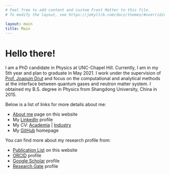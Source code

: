 ```yaml
---
# Feel free to add content and custom Front Matter to this file.
# To modify the layout, see https://jekyllrb.com/docs/themes/#overriding-theme-defaults

layout: main
title: Main
---
```

# Hello there!

I am a PhD candidate in Physics at UNC-Chapel Hill. Currently, I am in my 5th year
and plan to graduate in May 2021. I work under the supervision of [Prof. Joaquin
Drut](https://users.physics.unc.edu/~drut/public_html_UNC/) and focus on the
computational and analytical methods at the interface between quantum gases and
neutron matter system. I obtained my B.S. degree in Physics from Shangdong
University, China in 2015.

Below is a list of links for more details about me:

- [About me](/aboutme) page on this website
- My [LinkedIn](https://www.linkedin.com/in/yaqi-hou/) profile
- My CV: [Academia](CV/Yaqi-Hou-CV-Academia.pdf) \| [Industry](CV/Yaqi-Hou-CV-Industry.pdf)
- My [GitHub](https://github.com/yaqihou) homepage

You can find more about my research profile from:

- [Publication List](/publications) on this website
- [ORCID](https://orcid.org/0000-0002-4810-4613) profile
- [Google Scholar](https://scholar.google.com/citations?user=PUZlPc8AAAAJ&hl=en) profile
- [Research Gate](https://www.researchgate.net/profile/Yaqi-Hou-3) profile
